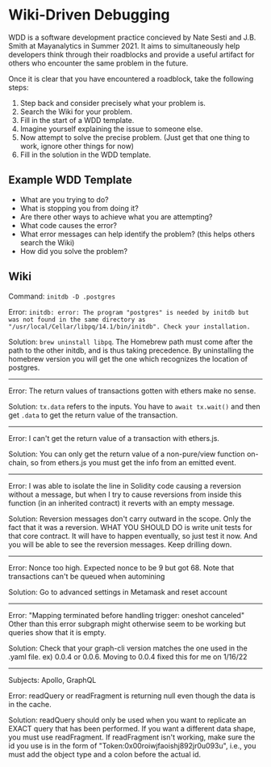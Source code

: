 # Wiki-Driven Debugging

WDD is a software development practice concieved by Nate Sesti and J.B. Smith at Mayanalytics in Summer 2021. It aims to simultaneously help developers think through their roadblocks and provide a useful artifact for others who encounter the same problem in the future.

Once it is clear that you have encountered a roadblock, take the following steps:

1. Step back and consider precisely what your problem is.
2. Search the Wiki for your problem.
3. Fill in the start of a WDD template.
4. Imagine yourself explaining the issue to someone else.
5. Now attempt to solve the precise problem. (Just get that one thing to work, ignore other things for now)
6. Fill in the solution in the WDD template.

## Example WDD Template

- What are you trying to do?
- What is stopping you from doing it?
- Are there other ways to achieve what you are attempting?
- What code causes the error?
- What error messages can help identify the problem? (this helps others search the Wiki)
- How did you solve the problem?

## Wiki

Command: `initdb -D .postgres`

Error: `initdb: error: The program "postgres" is needed by initdb but was not found in the same directory as "/usr/local/Cellar/libpq/14.1/bin/initdb". Check your installation.`

Solution: `brew uninstall libpq`. The Homebrew path must come after the path to the other initdb, and is thus taking precedence. By uninstalling the homebrew version you will get the one which recognizes the location of postgres.

---

Error: The return values of transactions gotten with ethers make no sense.

Solution: `tx.data` refers to the inputs. You have to `await tx.wait()` and then get `.data` to get the return value of the transaction.

---

Error: I can't get the return value of a transaction with ethers.js.

Solution: You can only get the return value of a non-pure/view function on-chain, so from ethers.js you must get the info from an emitted event.

---

Error: I was able to isolate the line in Solidity code causing a reversion without a message, but when I try to cause reversions from inside this function (in an inherited contract) it reverts with an empty message.

Solution: Reversion messages don't carry outward in the scope. Only the fact that it was a reversion. WHAT YOU SHOULD DO is write unit tests for that core contract. It will have to happen eventually, so just test it now. And you will be able to see the reversion messages. Keep drilling down.

---

Error: Nonce too high. Expected nonce to be 9 but got 68. Note that transactions can't be queued when automining

Solution: Go to advanced settings in Metamask and reset account

---

Error: "Mapping terminated before handling trigger: oneshot canceled" Other than this error subgraph might otherwise seem to be working but queries show that it is empty.

Solution: Check that your graph-cli version matches the one used in the .yaml file. ex) 0.0.4 or 0.0.6. Moving to 0.0.4 fixed this for me on 1/16/22

---

Subjects: Apollo, GraphQL

Error: readQuery or readFragment is returning null even though the data is in the cache.

Solution: readQuery should only be used when you want to replicate an EXACT query that has been performed. If you want a different data shape, you must use readFragment. If readFragment isn't working, make sure the id you use is in the form of "Token:0x00roiwjfaoishj892jr0u093u", i.e., you must add the object type and a colon before the actual id.
